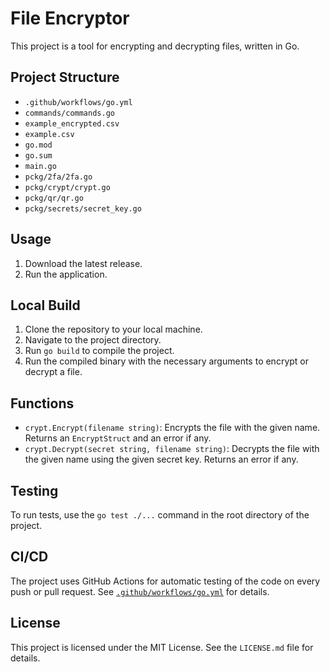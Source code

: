 # File Encryptor

This project is a tool for encrypting and decrypting files, written in Go.

## Project Structure

- `.github/workflows/go.yml`
- `commands/commands.go`
- `example_encrypted.csv`
- `example.csv`
- `go.mod`
- `go.sum`
- `main.go`
- `pckg/2fa/2fa.go`
- `pckg/crypt/crypt.go`
- `pckg/qr/qr.go`
- `pckg/secrets/secret_key.go`

## Usage 

1. Download the latest release.
2. Run the application.

## Local Build

1. Clone the repository to your local machine.
2. Navigate to the project directory.
3. Run `go build` to compile the project.
4. Run the compiled binary with the necessary arguments to encrypt or decrypt a file.

## Functions

- `crypt.Encrypt(filename string)`: Encrypts the file with the given name. Returns an `EncryptStruct` and an error if any.
- `crypt.Decrypt(secret string, filename string)`: Decrypts the file with the given name using the given secret key. Returns an error if any.

## Testing

To run tests, use the `go test ./...` command in the root directory of the project.

## CI/CD

The project uses GitHub Actions for automatic testing of the code on every push or pull request. See [`.github/workflows/go.yml`](command:_github.copilot.openRelativePath?%5B%22.github%2Fworkflows%2Fgo.yml%22%5D ".github/workflows/go.yml") for details.

## License

This project is licensed under the MIT License. See the `LICENSE.md` file for details.
